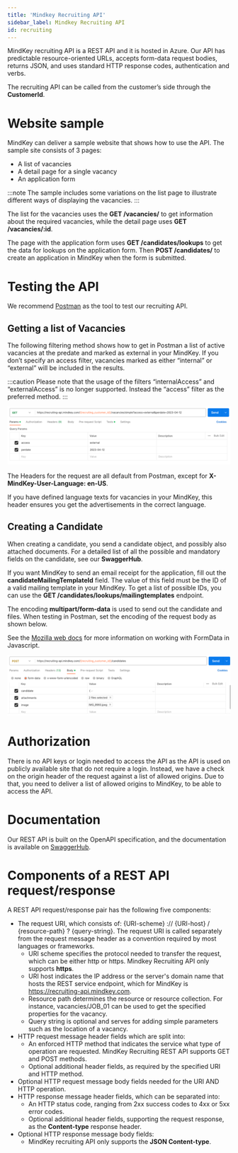 ```yaml
---
title: 'Mindkey Recruiting API'
sidebar_label: Mindkey Recruiting API
id: recruiting
---
```


MindKey recruiting API is a REST API and it is hosted in Azure. Our API has predictable resource-oriented URLs, accepts form-data request bodies, returns JSON, and uses standard HTTP response codes, authentication and verbs.

The recruiting API can be called from the customer’s side through the **CustomerId**.

# Website sample

MindKey can deliver a sample website that shows how to use the API. The sample site consists of 3 pages:

- A list of vacancies
- A detail page for a single vacancy
- An application form

:::note
The sample includes some variations on the list page to illustrate different ways of displaying the vacancies.
:::

The list for the vacancies uses the **GET /vacancies/** to get information about the required vacancies, while the detail page uses **GET /vacancies/:id**.

The page with the application form uses **GET /candidates/lookups** to get the data for lookups on the application form. Then **POST /candidates/** to create an application in MindKey when the form is submitted.

# Testing the API

We recommend [Postman](https://www.postman.com/downloads/) as the tool to test our recruiting API.

## Getting a list of Vacancies

The following filtering method shows how to get in Postman a list of active vacancies at the predate and marked as external in your MindKey. If you don’t specify an access filter, vacancies marked as either “internal” or “external” will be included in the results.

:::caution
 Please note that the usage of the filters “internalAccess” and “externalAccess” is no longer supported. Instead the “access” filter as the preferred method.
:::

![](./images/recruitingapi1.png)

The Headers for the request are all default from Postman, except for **X-MindKey-User-Language: en-US**.

If you have defined language texts for vacancies in your MindKey, this header ensures you get the advertisements in the correct language.

## Creating a Candidate

When creating a candidate, you send a candidate object, and possibly also attached documents. For a detailed list of all the possible and mandatory fields on the candidate, see our **SwaggerHub**.

If you want MindKey to send an email receipt for the application, fill out the **candidateMailingTemplateId** field. The value of this field must be the ID of a valid mailing template in your MindKey. To get a list of possible IDs, you can use the **GET /candidates/lookups/mailingtemplates** endpoint.

The encoding **multipart/form-data** is used to send out the candidate and files. When testing in Postman, set the encoding of the request body as shown below.

See the [Mozilla web docs](https://developer.mozilla.org/en-US/docs/Web/API/FormData/Using_FormData_Objects) for more information on working with FormData in Javascript.

![](./images/recruitingapi2.png)

# Authorization

There is no API keys or login needed to access the API as the API is used on publicly available site that do not require a login. Instead, we have a check on the origin header of the request against a list of allowed origins. Due to that, you need to deliver a list of allowed origins to MindKey, to be able to access the API.

# Documentation

Our REST API is built on the OpenAPI specification, and the documentation is available on [SwaggerHub](https://recruiting-api.mindkey.com/swagger/index.html).

# Components of a REST API request/response

A REST API request/response pair has the following five components:

- The request URI, which consists of: {URI-scheme} :// {URI-host} / {resource-path} ? {query-string}. The request URI is called separately from the request message header as a convention required by most languages or frameworks.
  - URI scheme specifies the protocol needed to transfer the request, which can be either http or https. Mindkey Recruiting API only supports **https**.
  - URI host indicates the IP address or the server's domain name that hosts the REST service endpoint, which for MindKey is <https://recruiting-api.mindkey.com>.
  - Resource path determines the resource or resource collection. For instance, vacancies/JOB_01 can be used to get the specified properties for the vacancy.
  - Query string is optional and serves for adding simple parameters such as the location of a vacancy.
- HTTP request message header fields which are split into:
  - An enforced HTTP method that indicates the service what type of operation are requested. MindKey Recruiting REST API supports GET and POST methods.
  - Optional additional header fields, as required by the specified URI and HTTP method.
- Optional HTTP request message body fields needed for the URI AND HTTP operation.
- HTTP response message header fields, which can be separated into:
  - An HTTP status code, ranging from 2xx success codes to 4xx or 5xx error codes.
  - Optional additional header fields, supporting the request response, as the **Content-type** response header.
- Optional HTTP response message body fields:
  - MindKey recruiting API only supports the **JSON Content-type**.
